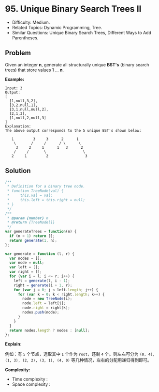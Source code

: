 # 95. Unique Binary Search Trees II

- Difficulty: Medium.
- Related Topics: Dynamic Programming, Tree.
- Similar Questions: Unique Binary Search Trees, Different Ways to Add Parentheses.

## Problem

Given an integer **n**, generate all structurally unique **BST's** (binary search trees) that store values 1 ... **n**.

**Example:**

```
Input: 3
Output:
[
  [1,null,3,2],
  [3,2,null,1],
  [3,1,null,null,2],
  [2,1,3],
  [1,null,2,null,3]
]
Explanation:
The above output corresponds to the 5 unique BST's shown below:

   1         3     3      2      1
    \       /     /      / \      \
     3     2     1      1   3      2
    /     /       \                 \
   2     1         2                 3
```

## Solution

```javascript
/**
 * Definition for a binary tree node.
 * function TreeNode(val) {
 *     this.val = val;
 *     this.left = this.right = null;
 * }
 */
/**
 * @param {number} n
 * @return {TreeNode[]}
 */
var generateTrees = function(n) {
  if (n < 1) return [];
  return generate(1, n);
};

var generate = function (l, r) {
  var nodes = [];
  var node = null;
  var left = [];
  var right = [];
  for (var i = l; i <= r; i++) {
    left = generate(l, i - 1);
    right = generate(i + 1, r);
    for (var j = 0; j < left.length; j++) {
      for (var k = 0; k < right.length; k++) {
        node = new TreeNode(i);
        node.left = left[j];
        node.right = right[k];
        nodes.push(node);
      }
    }
  }
  return nodes.length ? nodes : [null];
};
```

**Explain:**

例如：有 `5` 个节点，选取其中 `1` 个作为 `root`，还剩 `4` 个。则左右可分为 `(0, 4), (1, 3), (2, 2), (3, 1), (4, 0)` 等几种情况，左右的分配用递归得到即可。

**Complexity:**

* Time complexity :
* Space complexity :
